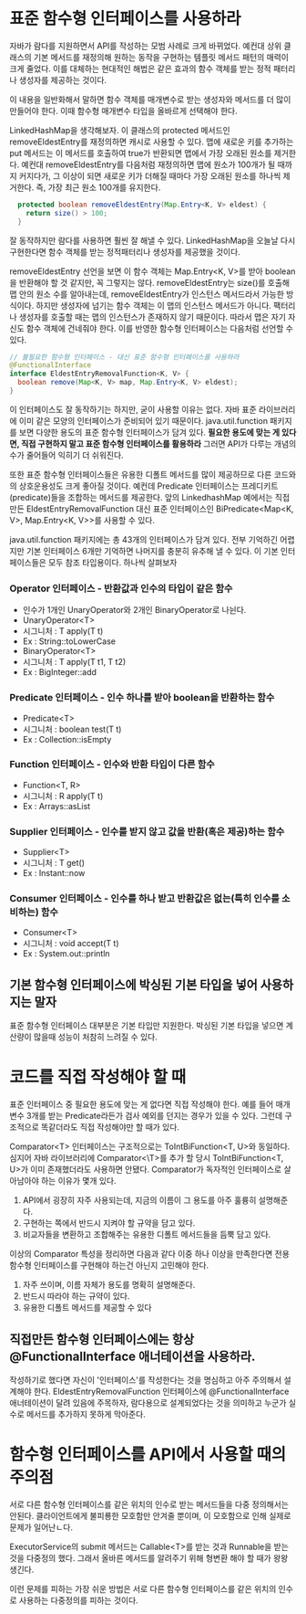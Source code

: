 # 표준 함수형 인터페이스를 사용하라
자바가 람다를 지원하면서 API를 작성하는 모범 사례로 크게 바뀌었다. 예컨대 상위 클래스의 기본 메서드를 재정의해 원하는 동작을 구현하는 템플릿 메서드 패턴의 매력이 크게 줄었다. 이를 대체하는 현대적인 해법은 같은 효과의 함수 객체를 받는 정적 패터리나 생성자를 제공하는 것이다.

이 내용을 일반화해서 말하면 함수 객체를 매개변수로 받는 생성자와 메서드를 더 많이 만들어야 한다. 이때 함수형 매개변수 타입을 올바르게 선택해야 한다.

LinkedHashMap을 생각해보자. 이 클래스의 protected 메서드인 removeEldestEntry를 재정의하면 캐시로 사용할 수 있다. 맵에 새로운 키를 추가하는 put 메서드는 이 메서드를 호출하여 true가 반환되면 맵에서 가장 오래된 원소를 제거한다. 예컨대 removeEldestEntry를 다음처럼 재정의하면 맵에 원소가 100개가 될 때까지 커지다가, 그 이상이 되면 새로운 키가 더해질 때마다 가장 오래된 원소를 하나씩 제거한다. 즉, 가장 최근 원소 100개를 유지한다.
```java
  protected boolean removeEldestEntry(Map.Entry<K, V> eldest) {
    return size() > 100;
  }
```
잘 동작하지만 람다를 사용하면 훨씬 잘 해낼 수 있다. LinkedHashMap을 오늘날 다시 구현한다면 함수 객체를 받는 정적패터리나 생성자를 제공했을 것이다.

removeEldestEntry 선언을 보면 이 함수 객체는 Map.Entry\<K, V>를 받아 boolean을 반환해야 할 것 같지만, 꼭 그렇지는 않다. removeEldestEntry는 size()를 호출해 맵 안의 원소 수를 알아내는데, removeEldestEntry가 인스턴스 메서드라서 가능한 방식이다. 하지만 생성자에 넘기는 함수 객체는 이 맵의 인스턴스 메서드가 아니다. 팩터리나 생성자를 호출할 때는 맵의 인스턴스가 존재하지 않기 때문이다. 따라서 맵은 자기 자신도 함수 객체에 건네줘야 한다. 이를 반영한 함수형 인터페이스는 다음처럼 선언할 수 있다.
```java
// 불필요한 함수형 인터페이스 - 대신 표준 함수형 인터페이스를 사용하라
@FunctionalInterface
interface EldestEntryRemovalFunction<K, V> {
  boolean remove(Map<K, V> map, Map.Entry<K, V> eldest);
}
```
이 인터페이스도 잘 동작하기는 하지만, 굳이 사용할 이유는 없다. 자바 표준 라이브러리에 이미 같은 모양의 인터페이스가 준비되어 있기 때문이다. java.util.function 패키지를 보면 다양한 용도의 표준 함수형 인터페이스가 담겨 있다. **필요한 용도에 맞는 게 있다면, 직접 구현하지 말고 표준 함수형 인터페이스를 활용하라** 그러면 API가 다루는 개념의 수가 줄어들어 익히기 더 쉬워진다.

또한 표준 함수형 인터페이스들은 유용한 디폴트 메서드를 많이 제공하므로 다른 코드와의 상호운용성도 크게 좋아질 것이다. 예컨데 Predicate 인터페이스는 프레디키트(predicate)들을 조합하는 메서드를 제공한다. 앞의 LinkedhashMap 예에서는 직접만든 EldestEntryRemovalFunction 대신 표준 인터페이스인 BiPredicate\<Map<K, V>, Map.Entry\<K, V>>를 사용할 수 있다.

java.util.function 패키지에는 총 43개의 인터페이스가 담겨 있다. 전부 기억하긴 어렵지만 기본 인터페이스 6개만 기억하면 나머지를 충분히 유추해 낼 수 있다. 이 기본 인터페이스들은 모두 참조 타입용이다. 하나씩 살펴보자

### Operator 인터페이스 - 반환값과 인수의 타입이 같은 함수
* 인수가 1개인 UnaryOperator와 2개인 BinaryOperator로 나뉜다.
* UnaryOperator\<T>
* 시그니처 : T apply(T t)
* Ex : String::toLowerCase
* BinaryOperator\<T>
* 시그니처 : T apply(T t1, T t2)
* Ex : BigInteger::add
### Predicate 인터페이스 - 인수 하나를 받아 boolean을 반환하는 함수
* Predicate\<T>
* 시그니처 : boolean test(T t)
* Ex : Collection::isEmpty
### Function 인터페이스 - 인수와 반환 타입이 다른 함수
* Function\<T, R>
* 시그니처 : R apply(T t)
* Ex : Arrays::asList
### Supplier 인터페이스 - 인수를 받지 않고 값을 반환(혹은 제공)하는 함수
* Supplier\<T>
* 시그니처 : T get()
* Ex : Instant::now
### Consumer 인터페이스 - 인수를 하나 받고 반환값은 없는(특히 인수를 소비하는) 함수
* Consumer\<T>
* 시그니처 : void accept(T t)
* Ex : System.out::println

## 기본 함수형 인터페이스에 박싱된 기본 타입을 넣어 사용하지는 말자
표준 함수형 인터페이스 대부분은 기본 타입만 지원한다. 박싱된 기본 타입을 넣으면 계산량이 많을때 성능이 처참히 느려질 수 있다.

# 코드를 직접 작성해야 할 때
표준 인터페이스 중 필요한 용도에 맞는 게 없다면 직접 작성해야 한다. 예를 들어 매개변수 3개를 받는 Predicate라든가 검사 예외를 던지는 경우가 있을 수 있다. 그런데 구조적으로 똑같더라도 직접 작성해야만 할 때가 있다.

Comparator\<T> 인터페이스는 구조적으로는 ToIntBiFunction\<T, U>와 동일하다. 심지어 자바 라이브러리에 Comparator\<\T>를 추가 할 당시 ToIntBiFunction\<T, U>가 이미 존재했더라도 사용하면 안됐다. Comparator가 독자적인 인터페이스로 살아남아야 하는 이유가 몇개 있다.
1. API에서 굉장히 자주 사용되는데, 지금의 이름이 그 용도를 아주 훌륭히 설명해준다.
2. 구현하는 쪽에서 반드시 지켜야 할 규약을 담고 있다.
3. 비교자들을 변환하고 조합해주는 유용한 디폴트 메서드들을 듬뿍 담고 있다.

이상의 Comparator 특성을 정리하면 다음과 같다 이중 하나 이상을 만족한다면 전용 함수형 인터페이스를 구현해야 하는건 아닌지 고민해야 한다.
1. 자주 쓰이며, 이름 자체가 용도를 명확히 설명해준다.
2. 반드시 따라야 하는 규약이 있다.
3. 유용한 디폴트 메서드를 제공할 수 있다

## 직접만든 함수형 인터페이스에는 항상 @FunctionalInterface 애너테이션을 사용하라.
작성하기로 했다면 자신이 '인터페이스'를 작성한다는 것을 명심하고 아주 주의해서 설계해야 한다. EldestEntryRemovalFunction 인터페이스에 @FunctionalInterface 애너테이션이 달려 있음에 주목하자, 람다용으로 설계되었다는 것을 의미하고 누군가 실수로 메서드를 추가하지 못하게 막아준다.

# 함수형 인터페이스를 API에서 사용할 때의 주의점
서로 다른 함수형 인터페이스를 같은 위치의 인수로 받는 메서드들을 다중 정의해서는 안된다. 클라이언트에게 불피룡한 모호함만 안겨줄 뿐이며, 이 모호함으로 인해 실제로 문제가 일어난ㄴ다.

ExecutorService의 submit 메서드는 Callable\<T>를 받는 것과 Runnable을 받는 것을 다중정의 했다. 그래서 올바른 메서드를 알려주기 위해 형변환 해야 할 때가 왕왕 생긴다.

이런 문제를 피하는 가장 쉬운 방법은 서로 다른 함수형 인터페이스를 같은 위치의 인수로 사용하는 다중정의를 피하는 것이다.